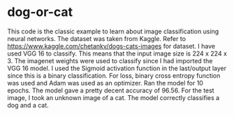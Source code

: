 # dog-or-cat
This code is the classic example to learn about image classification using neural networks. The dataset was taken from Kaggle. Refer to https://www.kaggle.com/chetankv/dogs-cats-images for dataset. 
I have used VGG 16 to classify. This means that the input image size is 224 x 224 x 3. The imagenet weights were used to classify since I had imported the VGG 16 model. I used the Sigmoid activation function in the last/output layer since this is a binary classification. For loss, binary cross entropy function was used and Adam was used as an optimizer. Ran the model for 10 epochs. The model gave a pretty decent accuracy of 96.56. 
For the test image, I took an unknown image of a cat. The model correctly classifies a dog and a cat. 
